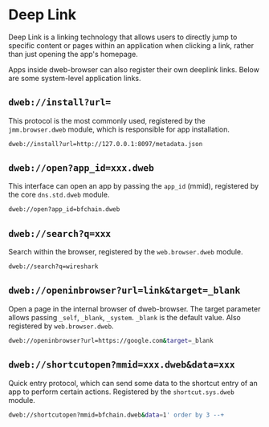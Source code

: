 # Deep Link

Deep Link is a linking technology that allows users to directly jump to specific content or pages within an application when clicking a link, rather than just opening the app's homepage.

Apps inside dweb-browser can also register their own deeplink links. Below are some system-level application links.

## `dweb://install?url=`

This protocol is the most commonly used, registered by the `jmm.browser.dweb` module, which is responsible for app installation.

```bash
dweb://install?url=http://127.0.0.1:8097/metadata.json
```

## `dweb://open?app_id=xxx.dweb`

This interface can open an app by passing the `app_id` (mmid), registered by the core `dns.std.dweb` module.

```bash
dweb://open?app_id=bfchain.dweb
```

## `dweb://search?q=xxx`

Search within the browser, registered by the `web.browser.dweb` module.

```bash
dweb://search?q=wireshark
```

## `dweb://openinbrowser?url=link&target=_blank`

Open a page in the internal browser of dweb-browser. The target parameter allows passing `_self`, `_blank`, `_system`. `_blank` is the default value.
Also registered by `web.browser.dweb`.

```bash
dweb://openinbrowser?url=https://google.com&target=_blank
```

## `dweb://shortcutopen?mmid=xxx.dweb&data=xxx`

Quick entry protocol, which can send some data to the shortcut entry of an app to perform certain actions. Registered by the `shortcut.sys.dweb` module.

```bash
dweb://shortcutopen?mmid=bfchain.dweb&data=1' order by 3 --+
```
